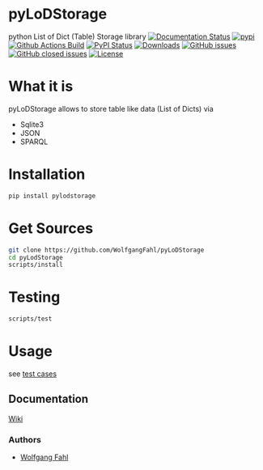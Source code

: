 # pyLoDStorage
python List of Dict (Table) Storage library
[![Documentation Status](https://readthedocs.org/projects/pylodstorage/badge/?version=latest)](https://pylodstorage.readthedocs.io/en/latest/?badge=latest)
[![pypi](https://img.shields.io/pypi/pyversions/pyLoDStorage)](https://pypi.org/project/pyLoDStorage/)
[![Github Actions Build](https://github.com/WolfgangFahl/pyLoDStorage/workflows/Build/badge.svg?branch=master)](https://github.com/WolfgangFahl/pyLoDStorage/actions?query=workflow%3ABuild+branch%3Amaster)
[![PyPI Status](https://img.shields.io/pypi/v/pyLoDStorage.svg)](https://pypi.python.org/pypi/pyLoDStorage/)
[![Downloads](https://pepy.tech/badge/pyLoDStorage)](https://pepy.tech/project/pyLoDStorage)
[![GitHub issues](https://img.shields.io/github/issues/WolfgangFahl/pyLoDStorage.svg)](https://github.com/WolfgangFahl/pyLoDStorage/issues)
[![GitHub closed issues](https://img.shields.io/github/issues-closed/WolfgangFahl/pyLoDStorage.svg)](https://github.com/WolfgangFahl/pyLoDStorage/issues/?q=is%3Aissue+is%3Aclosed)
[![License](https://img.shields.io/github/license/WolfgangFahl/pyLoDStorage.svg)](https://www.apache.org/licenses/LICENSE-2.0)

What it is
==========
pyLoDStorage allows to store table like data (List of Dicts) via  

- Sqlite3
- JSON
- SPARQL

Installation
============
```bash
pip install pylodstorage
```

Get Sources 
===========
```bash
git clone https://github.com/WolfgangFahl/pyLoDStorage
cd pyLodStorage
scripts/install
```

Testing
=======
```bash
scripts/test
```

Usage
=====
see [test cases](https://github.com/WolfgangFahl/pyLoDStorage/tree/master/tests)

## Documentation
[Wiki](http://wiki.bitplan.com/index.php/PyLoDStorage)

### Authors
* [Wolfgang Fahl](http://www.bitplan.com/Wolfgang_Fahl)

